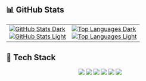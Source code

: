 

## 📊 GitHub Stats  
<div align="center">
  <table>
    <tr>
      <!-- GitHub Stats -->
      <td>
        <!-- Dark Mode -->
        <div>
          <a href="https://github.com/Bombe-19/github-readme-stats#gh-dark-mode-only">
            <img src="https://github-readme-stats.vercel.app/api?username=Bombe-19&show_icons=true&theme=dark&hide=prs#gh-dark-mode-only" alt="GitHub Stats Dark" />
          </a>
        </div>
        <!-- Light Mode -->
        <div>
          <a href="https://github.com/Bombe-19/github-readme-stats#gh-light-mode-only">
            <img src="https://github-readme-stats.vercel.app/api?username=Bombe-19&show_icons=true&theme=default&hide=prs#gh-light-mode-only" alt="GitHub Stats Light" />
          </a>
        </div>
      </td>
      <!-- Top Languages -->
      <td>
        <!-- Dark Mode -->
        <div>
          <a href="https://github.com/Bombe-19/github-readme-stats#gh-dark-mode-only">
            <img src="https://github-readme-stats.vercel.app/api/top-langs/?username=Bombe-19&layout=compact&theme=dark#gh-dark-mode-only" alt="Top Languages Dark" />
          </a>
        </div>
        <!-- Light Mode -->
        <div>
          <a href="https://github.com/Bombe-19/github-readme-stats#gh-light-mode-only">
            <img src="https://github-readme-stats.vercel.app/api/top-langs/?username=Bombe-19&layout=compact&theme=default#gh-light-mode-only" alt="Top Languages Light" />
          </a>
        </div>
      </td>
    </tr>
  </table>
</div>

## 🚀 Tech Stack  
<div align="center">
  <img src="https://img.shields.io/badge/Code-HTML-orange?style=for-the-badge&logo=html&logoColor=white" />
  <img src="https://img.shields.io/badge/Code-CSS-blue?style=for-the-badge&logo=css&logoColor=white" />
  <img src="https://img.shields.io/badge/Code-JavaScript-yellow?style=for-the-badge&logo=javascript&logoColor=white" />
  <img src="https://img.shields.io/badge/Framework-React-blue?style=for-the-badge&logo=react&logoColor=white" />
  <img src="https://img.shields.io/badge/Backend-Node.js-green?style=for-the-badge&logo=node.js&logoColor=white" />
  <img src="https://img.shields.io/badge/Database-MySQL-blue?style=for-the-badge&logo=mysql&logoColor=white" />
</div>


